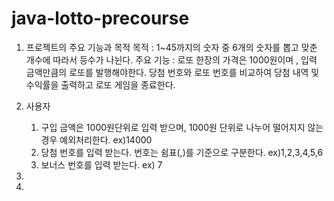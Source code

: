 # java-lotto-precourse

1. 프로젝트의 주요 기능과 목적
   목적 : 1~45까지의 숫자 중 6개의 숫자를 뽑고 맞춘 개수에 따라서 등수가 나뉜다.
   주요 기능 : 로또 한장의 가격은 1000원이며 , 입력 금액만큼의 로또를 발행해야한다.
   당첨 번호와 로또 번호를 비교하여 당첨 내역 및 수익률을 출력하고 로또 게임을 종료한다.
2. 사용자
   1) 구입 금액은 1000원단위로 입력 받으며, 1000원 단위로 나누어 떨어지지 않는 경우 예외처리한다.
      ex)14000
   2) 당첨 번호를 입력 받는다. 번호는 쉼표(,)를 기준으로 구분한다.
      ex)1,2,3,4,5,6
   4) 보너스 번호를 입력 받는다.
      ex) 7
   
4.   
5.   
   
   
